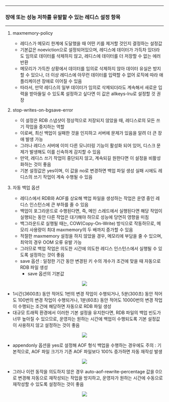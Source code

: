 -----
### 장애 또는 성능 저하를 유발할 수 있는 레디스 설정 항목
-----
1. maxmemory-policy
   - 레디스가 메모리 한계에 도달했을 때 어떤 키를 제거할 것인지 결정하는 설정값
   - 기본값은 noeviction으로 설정되어있으며, 레디스에 데이터가 가득차 있더라도 임의로 데이터를 삭제하지 않고, 레디스에 데이터를 더 저장할 수 없는 에러 반환
   - 메모리가 가득찬 상황에서 데이터를 임의로 삭제하지 않아 데이터 유실은 방지할 수 있으나, 더 이상 레디스에 아무런 데이터를 입력할 수 없어 로직에 따라 애플리케이션 장애로 이어질 수 있음
   - 따라서, 만약 레디스의 일부 데이터가 임의로 삭제되더라도 계속해서 새로운 입력을 받아들일 수 있도록 설정하고 싶다면 이 값은 allkeys-lru로 설정할 것 권장

2. stop-writes-on-bgsave-error
   - 이 설정은 RDB 스냅샷이 정상적으로 저장되지 않았을 때, 레디스로의 모든 쓰기 작업을 중지하는 역할
   - 이로써, 최신 백업이 실패한 것을 인지하고 서버에 문제가 있음을 알려 더 큰 장애 발생 가능
   - 그러나 레디스 서버에 이미 다른 모니터링 기능이 활성화 되어 있어, 디스크 문제가 발생해도 이를 신속하게 감지할 수 있음
   - 만약, 레디스 쓰기 작업이 중단되지 않고, 계속되길 원한다면 이 설정을 비활성화하는 것이 좋음
   - 기본 설정값은 yes이며, 이 값을 no로 변경하면 백업 파일 생성 실패 시에도 레디스의 쓰기 작업이 계속 수행될 수 있음

3. 자동 백업 옵션
   - 레디스에서 RDB와 AOF를 상요해 백업 파일을 생성하는 작업은 운영 중인 레디스 인스턴스에 큰 부하를 줄 수 있음
   - 백업이 포그라운드로 수행된다면, 즉, 메인 스레드에서 실행된다면 해당 작업이 실행되는 동안 다른 작업은 대기해야 하므로 성능에 당연히 영향을 미침
   - 백그라운드로 실행될 때는, COW(Copy-On-Write) 방식으로 작동하므로, 메모리 사용량이 최대 maxmemory의 두 배까지 증가할 수 있음
   - 적절한 maxmemory 설정을 하지 않았을 경우, 메모리에 부담을 줄 수 있으며, 최악의 경우 OOM 오류 유발 가능
   - 그러므로 백업 작업은 의도한 시간에 의도한 레디스 인스턴스에서 실행될 수 있도록 설정하는 것이 좋음
   - save 옵션 : 일정한 기간 동안 변경된 키 수의 개수가 조건에 맞을 때 자동으로 RDB 파일 생성
     + save 옵션의 기본값
<div align="center">
<img src="https://github.com/user-attachments/assets/a53bb535-0059-47f6-b658-04fb11f3d74b">
</div>

   - 1시간(3600초) 동안 적어도 1번의 변경 작업이 수행되거나, 5분(300초) 동안 적어도 100번의 변경 작업이 수행되거나, 1분(60초) 동안 적어도 10000번의 변경 작업이 수행되는 조건에 해당하면 자동으로 RDB 파일 생성
   - 대규모 트래픽 환경에서 이러한 기본 설정을 유지한다면, RDB 파일의 백업 빈도가 너무 높아질 수 있으므로, 운영자는 원하는 시간에 백업이 수행되도록 기본 설정값이 사용하지 않고 설정하는 것이 좋음
<div align="center">
<img src="https://github.com/user-attachments/assets/018c9e64-0d30-49c2-86f9-56a567c0cd89">
</div>

   - appendonly 옵션을 yes로 설정해 AOF 형식 백업을 수행하는 경우에도 주의 : 기본적으로, AOF 파일 크기가 기존 AOF 파일보다 100% 증가하면 자동 재작성 발생
<div align="center">
<img src="https://github.com/user-attachments/assets/80b494e8-11df-4992-9966-1e0adda31328">
</div>

   - 그러나 이런 동작을 의도하지 않은 경우 auto-aof-rewrite-percentage 값을 0으로 변경해 자동으로 재작성되는 작업을 방지하고, 운영자가 원하는 시간에 수동으로 재작성할 수 있도록 설정하는 것이 좋음 
<div align="center">
<img src="https://github.com/user-attachments/assets/969bd5e6-e153-45bc-aaf6-1eab41e8afe5">
</div>
